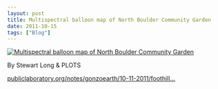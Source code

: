 ```yaml
---
layout: post
title: Multispectral balloon map of North Boulder Community Garden
date: 2011-10-15
tags: ["Blog"]
---
```


[![Multispectral balloon map of North Boulder Community Garden](6246427227_93a5d642d3.jpg)](http://www.flickr.com/photos/jeffreywarren/6246427227/ "Multispectral balloon map of North Boulder Community Garden by jeferonix, on Flickr")

By Stewart Long & PLOTS

[publiclaboratory.org/notes/gonzoearth/10-11-2011/foothill...](http://publiclaboratory.org/notes/gonzoearth/10-11-2011/foothills-community-garden-nrg-imagery)